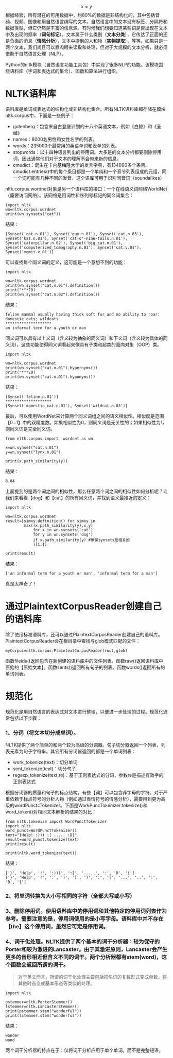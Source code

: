 $$x = y$$根据经验，所有潜在的可用数据中，约80%的数据是非结构化的，其中包括音频、视频、图像和用自然语言编写的文本。自然语言中的文本没有标签、分隔符和数据类型，但它仍然是丰富的信息源。有时候我们想要知道某些词是否出现在文本中及出现的频率（**词句标记**），文本属于什么类别（**文本分类**），它传达了正面的还是负面的消息（**情感分析**），文本中提到的人和物（**实物提取**），等等。如果只是一两个文本，我们尚且可以靠肉眼来读取和处理，但对于大规模的文本分析，就必须借助于自然语言处理（NLP）。

Python的nltk模块（自然语言功能工具包）中实现了很多NLP的功能。该模块围绕语料库（字词和表达式的集合）、函数和算法进行组织。

# NLTK语料库

语料库是单词或表达式的结构化或非结构化集合。所有NLTK语料库都存储在模块nltk.corpus中，下面是一些例子：

* gutenberg：包含来自古登堡计划的十八个英语文本，例如《白鲸》和《圣经》
* names：8000名男性和女性名字的列表。
* words：235000个最常用的英语单词和表单的列表。
* stopwords：以十四种语言列出的停用词。大多是的文本分析都要删除停用词，因此通常他们对于文本的理解不会带来新的信息。
* cmudict：诞生在卡内基梅隆大学的发言字典，有134000多个条目。cmudict.entries\(\)中的每个条目都是一个单纯和一个音节列表组成的元组，同一个词可能有几种不同的发音。这个语库可用于识别同音词（soundalikes）

nltk.corpus.wordnet对象是另一个语料库的接口：一个在线语义词网络WorldNet（需要访问网络）。该网络是用词性和序列号标记的同义词集合：

```
import nltk
wn=nltk.corpus.wordnet
print(wn.synsets("cat"))
```

结果：

```
[Synset('cat.n.01'), Synset('guy.n.01'), Synset('cat.n.03'), Synset('kat.n.01'), Synset('cat-o'-nine-tails.n.01'), Synset('caterpillar.n.02'), Synset('big_cat.n.01'), Synset('computerized_tomography.n.01'), Synset('cat.v.01'), Synset('vomit.v.01')]
```

可以查找每个同义词的定义，这可能是一个意想不到的功能：

```
import nltk

wn=nltk.corpus.wordnet
print(wn.synset("cat.n.01").definition())
print("*"*20)
print(wn.synset("cat.n.02").definition())
```

结果：

```
feline mammal usually having thick soft fur and no ability to roar: domestic cats; wildcats
********************
an informal term for a youth or man
```

同义词可以具有以上义词（含义较为抽象的同义词）和下义词（含义较为具体的同义词），这些功能使得同义词看起来像具有子类和超类的面向对象（OOP）类。

```
import nltk

wn=nltk.corpus.wordnet
print(wn.synset("cat.n.01").hypernyms())
print("*"*20)
print(wn.synset("cat.n.01").hyponyms())
```

结果：

```
[Synset('feline.n.01')]
********************
[Synset('domestic_cat.n.01'), Synset('wildcat.n.03')]
```

最后，可以使用WordNet来计算两个同义词组之间的语义相似性。相似度是范围【0...1】中的双精度数。如果相似性为0，则同义词是无关性的；如果相似性为1，则同义词是完全同义词。

```
from nltk.corpus import  wordnet as wn

x=wn.synset("cat.n.01")
y=wn.synset("lynx.n.01")

print(x.path_similarity(y))
```

结果：

```
0.04
```

上面提到的是两个词之间的相似性，那么任意两个词之间的相似性如何分析呢？让我们来看看【dog】和【cat】的所有同义词，并找到语义最接近的定义：

```
import nltk

wn=nltk.corpus.wordnet
result=[simxy.definition() for simxy in
        max((x.path_similarity(y),x,y)
            for x in wn.synsets('cat')
            for y in wn.synsets('dog')
            if x.path_similarity(y) #确保synsets是相关的
            )[1:]]

print(result)
```

结果：

```
['an informal term for a youth or man', 'informal term for a man']
```

真是太神奇了！

# 通过PlaintextCorpusReader创建自己的语料库

除了使用标准语料库，还可以通过PlaintextCorpusReader创建自己的语料库。PlaintextCorpusReader会在根目录中查找与glob模式匹配的文件：

```
myCorpus=nltk.corpus.PlaintextCorpusReader(root,glob)
```

函数fileids\(\)返回包含在新创建的语料库中的文件列表。函数raw\(\)返回语料库中原始的【原始文本】。函数sents\(\)返回所有句子的列表。函数words\(\)返回所有的单词列表。

# 规范化

规范化是用自然语言的表达式对文本进行整理，以便进一步处理的过程。规范化通常包括以下步骤：

### 1、分词（将文本切分成单词）。

NLTK提供了两个简单的和两个较为高级的分词器。句子切分器返回一个列表，列表元素为句子字符串。其它所有分词器返回的都是一个单词列表：

* work\_tokenize\(text\)：切分单词
* sent\_tokenize\(text\)：切分句子
* regexp\_tokenize\(text,re\)：基于正则表达式的分词，参数re是描述有效字的正则表达式

根据分词器的质量和句子的标点结构，有些【词】可以包含非字母的字符。对于严重依赖于标点符号的分析人物（例如通过表情符号的情感分析），需要用到更为高级的wordPunctcTokenizer。下面是WorkPuncTokenizer.tokenize\(\)和word\_token\(\)对相同文本解析的结果的对比：

```
from nltk.tokenize import WordPunctTokenizer
import nltk
word_punct=WordPunctTokenizer()
text="}Help! :))) :[ ..... :D{"
result=word_punct.tokenize(text)
print(result)

print(nltk.word_tokenize(text))
```

结果：

```
['}', 'Help', '!', ':)))', ':[', '.....', ':', 'D', '{']
['}', 'Help', '!', ':', ')', ')', ')', ':', '[', '...', '..', ':', 'D', '{']
```

### 2、将单词转换为大小写相同的字符（全部大写或小写）

### 3、删除停用词。使用语料库中的停用词和其他特定的停用词列表作为参考。需要注意的是，停用词使用的是小写字母。语料库中并不存在【the】这个停用词，虽然它可定是停用词。

### 4、词干化处理。NLTK提供了两个基本的词干分析器：较为保守的Porter和较为激进的Lancaster。由于其激进原则，Lancaster会产生更多的音形相近但含义不同的词干。两个分析器都有stem\(word\)，这个函数会返回所谓的词干。

> 对于英文而言，所谓的词干化处理主要包括把名词的复数形式变成单数，将其他时态变成基本形态等类似的处理。

```
import nltk

pstemmer=nltk.PorterStemmer()
lstemmer=nltk.LancasterStemmer()
print(pstemmer.stem("wonderful"))
print(lstemmer.stem("wonderful"))
```

结果：

```
wonder
wond
```

两个词干分析器的特点在于：仅将词干分析应用于单个单词，而不是完整短语。



























